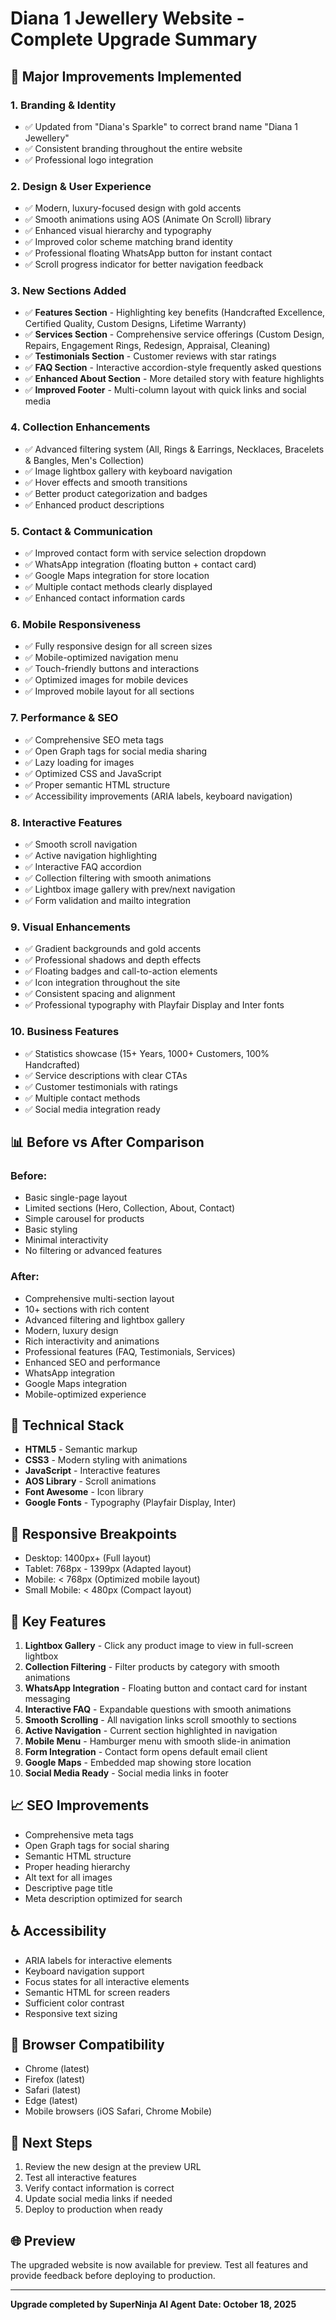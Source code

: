 # Diana 1 Jewellery Website - Complete Upgrade Summary

## 🎉 Major Improvements Implemented

### 1. **Branding & Identity**
- ✅ Updated from "Diana's Sparkle" to correct brand name "Diana 1 Jewellery"
- ✅ Consistent branding throughout the entire website
- ✅ Professional logo integration

### 2. **Design & User Experience**
- ✅ Modern, luxury-focused design with gold accents
- ✅ Smooth animations using AOS (Animate On Scroll) library
- ✅ Enhanced visual hierarchy and typography
- ✅ Improved color scheme matching brand identity
- ✅ Professional floating WhatsApp button for instant contact
- ✅ Scroll progress indicator for better navigation feedback

### 3. **New Sections Added**
- ✅ **Features Section** - Highlighting key benefits (Handcrafted Excellence, Certified Quality, Custom Designs, Lifetime Warranty)
- ✅ **Services Section** - Comprehensive service offerings (Custom Design, Repairs, Engagement Rings, Redesign, Appraisal, Cleaning)
- ✅ **Testimonials Section** - Customer reviews with star ratings
- ✅ **FAQ Section** - Interactive accordion-style frequently asked questions
- ✅ **Enhanced About Section** - More detailed story with feature highlights
- ✅ **Improved Footer** - Multi-column layout with quick links and social media

### 4. **Collection Enhancements**
- ✅ Advanced filtering system (All, Rings & Earrings, Necklaces, Bracelets & Bangles, Men's Collection)
- ✅ Image lightbox gallery with keyboard navigation
- ✅ Hover effects and smooth transitions
- ✅ Better product categorization and badges
- ✅ Enhanced product descriptions

### 5. **Contact & Communication**
- ✅ Improved contact form with service selection dropdown
- ✅ WhatsApp integration (floating button + contact card)
- ✅ Google Maps integration for store location
- ✅ Multiple contact methods clearly displayed
- ✅ Enhanced contact information cards

### 6. **Mobile Responsiveness**
- ✅ Fully responsive design for all screen sizes
- ✅ Mobile-optimized navigation menu
- ✅ Touch-friendly buttons and interactions
- ✅ Optimized images for mobile devices
- ✅ Improved mobile layout for all sections

### 7. **Performance & SEO**
- ✅ Comprehensive SEO meta tags
- ✅ Open Graph tags for social media sharing
- ✅ Lazy loading for images
- ✅ Optimized CSS and JavaScript
- ✅ Proper semantic HTML structure
- ✅ Accessibility improvements (ARIA labels, keyboard navigation)

### 8. **Interactive Features**
- ✅ Smooth scroll navigation
- ✅ Active navigation highlighting
- ✅ Interactive FAQ accordion
- ✅ Collection filtering with smooth animations
- ✅ Lightbox image gallery with prev/next navigation
- ✅ Form validation and mailto integration

### 9. **Visual Enhancements**
- ✅ Gradient backgrounds and gold accents
- ✅ Professional shadows and depth effects
- ✅ Floating badges and call-to-action elements
- ✅ Icon integration throughout the site
- ✅ Consistent spacing and alignment
- ✅ Professional typography with Playfair Display and Inter fonts

### 10. **Business Features**
- ✅ Statistics showcase (15+ Years, 1000+ Customers, 100% Handcrafted)
- ✅ Service descriptions with clear CTAs
- ✅ Customer testimonials with ratings
- ✅ Multiple contact methods
- ✅ Social media integration ready

## 📊 Before vs After Comparison

### Before:
- Basic single-page layout
- Limited sections (Hero, Collection, About, Contact)
- Simple carousel for products
- Basic styling
- Minimal interactivity
- No filtering or advanced features

### After:
- Comprehensive multi-section layout
- 10+ sections with rich content
- Advanced filtering and lightbox gallery
- Modern, luxury design
- Rich interactivity and animations
- Professional features (FAQ, Testimonials, Services)
- Enhanced SEO and performance
- WhatsApp integration
- Google Maps integration
- Mobile-optimized experience

## 🚀 Technical Stack

- **HTML5** - Semantic markup
- **CSS3** - Modern styling with animations
- **JavaScript** - Interactive features
- **AOS Library** - Scroll animations
- **Font Awesome** - Icon library
- **Google Fonts** - Typography (Playfair Display, Inter)

## 📱 Responsive Breakpoints

- Desktop: 1400px+ (Full layout)
- Tablet: 768px - 1399px (Adapted layout)
- Mobile: < 768px (Optimized mobile layout)
- Small Mobile: < 480px (Compact layout)

## 🎯 Key Features

1. **Lightbox Gallery** - Click any product image to view in full-screen lightbox
2. **Collection Filtering** - Filter products by category with smooth animations
3. **WhatsApp Integration** - Floating button and contact card for instant messaging
4. **Interactive FAQ** - Expandable questions with smooth animations
5. **Smooth Scrolling** - All navigation links scroll smoothly to sections
6. **Active Navigation** - Current section highlighted in navigation
7. **Mobile Menu** - Hamburger menu with smooth slide-in animation
8. **Form Integration** - Contact form opens default email client
9. **Google Maps** - Embedded map showing store location
10. **Social Media Ready** - Social media links in footer

## 📈 SEO Improvements

- Comprehensive meta tags
- Open Graph tags for social sharing
- Semantic HTML structure
- Proper heading hierarchy
- Alt text for all images
- Descriptive page title
- Meta description optimized for search

## ♿ Accessibility

- ARIA labels for interactive elements
- Keyboard navigation support
- Focus states for all interactive elements
- Semantic HTML for screen readers
- Sufficient color contrast
- Responsive text sizing

## 🔧 Browser Compatibility

- Chrome (latest)
- Firefox (latest)
- Safari (latest)
- Edge (latest)
- Mobile browsers (iOS Safari, Chrome Mobile)

## 📝 Next Steps

1. Review the new design at the preview URL
2. Test all interactive features
3. Verify contact information is correct
4. Update social media links if needed
5. Deploy to production when ready

## 🌐 Preview

The upgraded website is now available for preview. Test all features and provide feedback before deploying to production.

---

**Upgrade completed by SuperNinja AI Agent**
**Date: October 18, 2025**